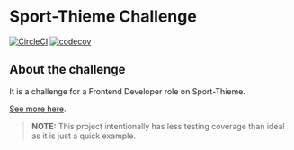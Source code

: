 # Sport-Thieme Challenge

[![CircleCI](https://circleci.com/gh/leeeandroo/sporthieme-challenge.svg?style=svg&circle-token=331a52553af5c411d279dd002428265f0077ff10)](https://circleci.com/gh/leeeandroo/sporthieme-challenge) [![codecov](https://codecov.io/gh/leeeandroo/sporthieme-challenge/branch/master/graph/badge.svg?token=Ea3SrYf7y4)](https://codecov.io/gh/leeeandroo/sporthieme-challenge)

## About the challenge

It is a challenge for a Frontend Developer role on Sport-Thieme.

[See more here](CHALLENGE.md).

> **NOTE:** This project intentionally has less testing coverage than ideal as it is just a quick example.
